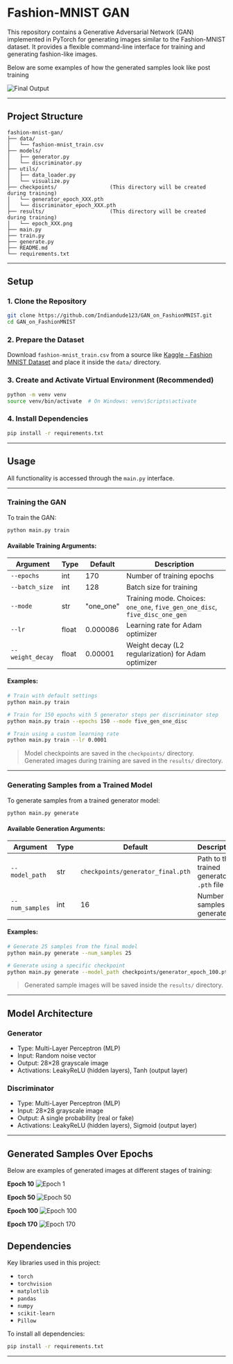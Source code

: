 # Fashion-MNIST GAN

This repository contains a Generative Adversarial Network (GAN) implemented in PyTorch for generating images similar to the Fashion-MNIST dataset. It provides a flexible command-line interface for training and generating fashion-like images.

Below are some examples of how the generated samples look like post training

![Final Output](results/generated_samples.png)

---

## Project Structure

```
fashion-mnist-gan/
├── data/
│   └── fashion-mnist_train.csv  
├── models/
│   ├── generator.py
│   └── discriminator.py
├── utils/
│   ├── data_loader.py
│   └── visualize.py
├── checkpoints/                 (This directory will be created during training)
│   └── generator_epoch_XXX.pth
│   └── discriminator_epoch_XXX.pth
├── results/                     (This directory will be created during training)
│   └── epoch_XXX.png
├── main.py     
├── train.py
├── generate.py
├── README.md
└── requirements.txt
```
---

## Setup

### 1. Clone the Repository

```bash
git clone https://github.com/Indiandude123/GAN_on_FashionMNIST.git 
cd GAN_on_FashionMNIST
```

### 2. Prepare the Dataset

Download `fashion-mnist_train.csv` from a source like [Kaggle - Fashion MNIST Dataset](https://www.kaggle.com/datasets/zalando-research/fashionmnist) and place it inside the `data/` directory.

### 3. Create and Activate Virtual Environment (Recommended)

```bash
python -m venv venv
source venv/bin/activate  # On Windows: venv\Scripts\activate
```

### 4. Install Dependencies

```bash
pip install -r requirements.txt
```

---

## Usage

All functionality is accessed through the `main.py` interface.

---

### Training the GAN

To train the GAN:

```bash
python main.py train
```

#### Available Training Arguments:

| Argument         | Type  | Default    | Description                                                                 |
| ---------------- | ----- | ---------- | --------------------------------------------------------------------------- |
| `--epochs`       | int   | 170        | Number of training epochs                                                   |
| `--batch_size`   | int   | 128        | Batch size for training                                                     |
| `--mode`         | str   | "one\_one" | Training mode. Choices: `one_one`, `five_gen_one_disc`, `five_disc_one_gen` |
| `--lr`           | float | 0.000086   | Learning rate for Adam optimizer                                            |
| `--weight_decay` | float | 0.00001    | Weight decay (L2 regularization) for Adam optimizer                         |

#### Examples:

```bash
# Train with default settings
python main.py train

# Train for 150 epochs with 5 generator steps per discriminator step
python main.py train --epochs 150 --mode five_gen_one_disc

# Train using a custom learning rate
python main.py train --lr 0.0001
```

> Model checkpoints are saved in the `checkpoints/` directory.
> Generated images during training are saved in the `results/` directory.

---

### Generating Samples from a Trained Model

To generate samples from a trained generator model:

```bash
python main.py generate
```

#### Available Generation Arguments:

| Argument        | Type | Default                           | Description                               |
| --------------- | ---- | --------------------------------- | ----------------------------------------- |
| `--model_path`  | str  | `checkpoints/generator_final.pth` | Path to the trained generator `.pth` file |
| `--num_samples` | int  | 16                                | Number of samples to generate             |

#### Examples:

```bash
# Generate 25 samples from the final model
python main.py generate --num_samples 25

# Generate using a specific checkpoint
python main.py generate --model_path checkpoints/generator_epoch_100.pth
```

> Generated sample images will be saved inside the `results/` directory.

---

## Model Architecture

### Generator

* Type: Multi-Layer Perceptron (MLP)
* Input: Random noise vector
* Output: 28×28 grayscale image
* Activations: LeakyReLU (hidden layers), Tanh (output layer)

### Discriminator

* Type: Multi-Layer Perceptron (MLP)
* Input: 28×28 grayscale image
* Output: A single probability (real or fake)
* Activations: LeakyReLU (hidden layers), Sigmoid (output layer)

---

## Generated Samples Over Epochs

Below are examples of generated images at different stages of training:

**Epoch 10**
![Epoch 1](results/epoch_010.png)

**Epoch 50**
![Epoch 50](results/epoch_050-2.png)

**Epoch 100**
![Epoch 100](results/epoch_100-2.png)

**Epoch 170**
![Epoch 170](results/epoch_170.png)



## Dependencies

Key libraries used in this project:

* `torch`
* `torchvision`
* `matplotlib`
* `pandas`
* `numpy`
* `scikit-learn`
* `Pillow`

To install all dependencies:

```bash
pip install -r requirements.txt
```

---
